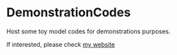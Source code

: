 # DemonstrationCodes
Host some toy model codes for demonstrations purposes.

If interested, please check [my website](https://yiminghu-sysu.github.io/)
